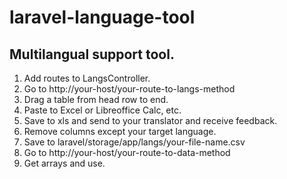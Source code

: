 # laravel-language-tool

## Multilangual support tool.

1. Add routes to LangsController.
2. Go to http://your-host/your-route-to-langs-method
3. Drag a table from head row to end.
4. Paste to Excel or Libreoffice Calc, etc.
5. Save to xls and send to your translator and receive feedback.
6. Remove columns except your target language.
7. Save to laravel/storage/app/langs/your-file-name.csv
8. Go to http://your-host/your-route-to-data-method
9. Get arrays and use.
